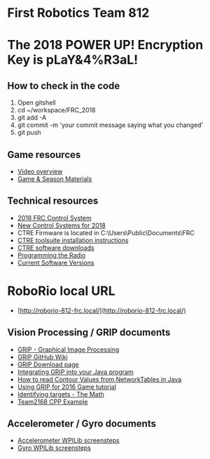 # First Robotics Team 812

# The 2018 POWER UP! Encryption Key is pLaY&4%R3aL!

## How to check in the code

1. Open gitshell
2. cd ~/workspace/FRC_2018
3. git add -A
4. git commit -m 'your commit message saying what you changed'
5. git push


## Game resources
* [Video overview](https://www.youtube.com/watch?v=HZbdwYiCY74)
* [Game & Season Materials](http://www.firstinspires.org/resource-library/frc/competition-manual-qa-system)

## Technical resources
* [2018 FRC Control System](https://wpilib.screenstepslive.com/s/currentCS)
* [New Control Systems for 2018](https://wpilib.screenstepslive.com/s/currentCS/m/getting_started/l/801080-new-for-2018)
* CTRE Firmware is located in C:\Users\Public\Documents\FRC
* [CTRE toolsuite installation instructions](http://www.ctr-electronics.com/downloads/pdf/CTRE%20Toolsuite%20Installation%20Guide.pdf)
* [CTRE software downloads](http://www.ctr-electronics.com/control-system/hro.html#product_tabs_technical_resources)
* [Programming the Radio](https://wpilib.screenstepslive.com/s/currentCS/m/getting_started/l/144986-programming-your-radio)
* [Current Software Versions]()

# RoboRio local URL
* [http://roborio-812-frc.local/](http://roborio-812-frc.local/)

## Vision Processing / GRIP documents
* [GRIP - Graphical Image Processing](https://wpilib.screenstepslive.com/s/4485/m/50711?data-resolve-url=true&data-manual-id=50711)
* [GRIP GitHub Wiki](https://github.com/WPIRoboticsProjects/GRIP/wiki)
* [GRIP Download page](https://github.com/WPIRoboticsProjects/GRIP/releases)
* [Integrating GRIP into your Java program](https://github.com/WPIRoboticsProjects/GRIP/wiki/Tutorial:-Run-GRIP-from-a-CPP-or-Java-FRC-program)
* [How to read Contour Values from NetworkTables in Java](https://wpilib.screenstepslive.com/s/4485/m/50711/l/479908-reading-array-values-published-by-networktables)
* [Using GRIP for 2016 Game tutorial](https://wpilib.screenstepslive.com/s/4485/m/50711/l/481750-using-grip-for-the-2016-game)
* [Identifying targets - The Math](https://wpilib.screenstepslive.com/s/4485/m/24194/l/288985-identifying-and-processing-the-targets)
* [Team2168 CPP Example](https://github.com/Team2168/2168_Vision_Example)

## Accelerometer / Gyro documents
* [Accelerometer WPILib screensteps](http://wpilib.screenstepslive.com/s/4485/m/13809/l/241870-accelerometers-measuring-acceleration-and-tilt)
* [Gyro WPILib screensteps](https://wpilib.screenstepslive.com/s/4485/m/13810/l/241871-gyros-measuring-rotation-and-controlling-robot-driving-direction)
